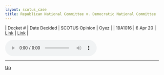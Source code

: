 ```yaml
---
layout: scotus_case
title: Republican National Committee v. Democratic National Committee
---
```


| Docket # | Date Decided | SCOTUS Opinion | Oyez |
| 19A1016 | 6 Apr 20 | [Link](https://www.supremecourt.gov/opinions/19pdf/589us2r23_m6io.pdf) | [Link](https://www.oyez.org/cases/2019/19A1016) |

<audio controls>
   <source src='./resources/19A1016.mp3' type='audio/mpeg'>
</audio>

<object data='./resources/19A1016.pdf' type='application/pdf'></object>

---

[Up](./README.md)
